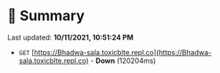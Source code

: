 # 📖 Summary
Last updated: **10/11/2021, 10:51:24 PM**

- `GET` [https://Bhadwa-sala.toxicblte.repl.co](https://Bhadwa-sala.toxicblte.repl.co) - **Down** (120204ms)
